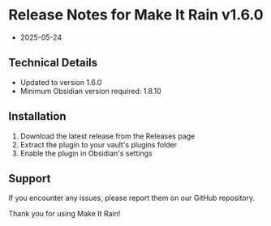 # Release Notes for Make It Rain v1.6.0

- 2025-05-24

## Technical Details
- Updated to version 1.6.0
- Minimum Obsidian version required: 1.8.10

## Installation
1. Download the latest release from the Releases page
2. Extract the plugin to your vault's plugins folder
3. Enable the plugin in Obsidian's settings

## Support
If you encounter any issues, please report them on our GitHub repository.

Thank you for using Make It Rain!